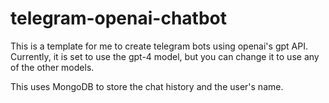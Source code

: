 # telegram-openai-chatbot

This is a template for me to create telegram bots using openai's gpt API. Currently, it is set to use the gpt-4 model, but you can change it to use any of the other models.

This uses MongoDB to store the chat history and the user's name.
